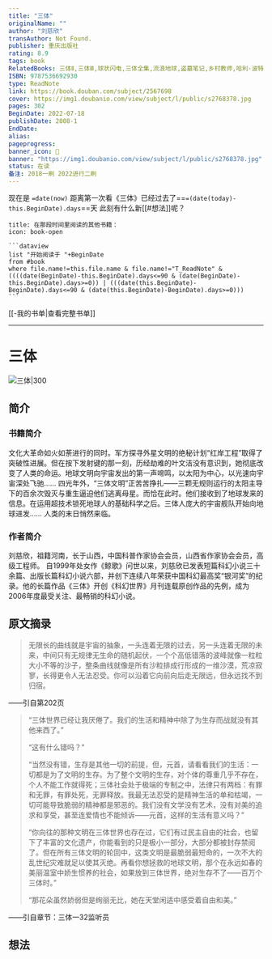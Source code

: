 ```yaml
---
title: "三体"
originalName: ""
author: "刘慈欣"
transAuthor: Not Found.
publisher: 重庆出版社
rating: 8.9
tags: book
RelatedBooks: 三体Ⅱ,三体Ⅲ,球状闪电,三体全集,流浪地球,盗墓笔记,乡村教师,哈利·波特与魔法石,白夜行,百年孤独
ISBN: 9787536692930
type: ReadNote
link: https://book.douban.com/subject/2567698
cover: https://img1.doubanio.com/view/subject/l/public/s2768378.jpg
pages: 302
BeginDate: 2022-07-18
publishDate: 2008-1
EndDate:
alias:
pageprogress:
banner_icon: 📖
banner: "https://img1.doubanio.com/view/subject/l/public/s2768378.jpg"
status: 在读
备注: 2018一刷 2022进行二刷
---
```


现在是 `=date(now)`
距离第一次看《三体》已经过去了==`=(date(today)-this.BeginDate).days`==天
此刻有什么新[[#想法]]呢？
````ad-abstract
title: 在那段时间里阅读的其他书籍：
icon: book-open

```dataview
list "开始阅读于 "+BeginDate
from #book
where file.name!=this.file.name & file.name!="T_ReadNote" & ((((date(BeginDate)-this.BeginDate).days<=90 & (date(BeginDate)-this.BeginDate).days>=0)) | (((date(this.BeginDate)-BeginDate).days<=90 & (date(this.BeginDate)-BeginDate).days>=0)))
```
````
[[-我的书单|查看完整书单]]

---
# 三体

![三体|300](https://img1.doubanio.com/view/subject/l/public/s2768378.jpg)

## 简介
### 书籍简介

文化大革命如火如荼进行的同时。军方探寻外星文明的绝秘计划“红岸工程”取得了突破性进展。但在按下发射键的那一刻，历经劫难的叶文洁没有意识到，她彻底改变了人类的命运。地球文明向宇宙发出的第一声啼鸣，以太阳为中心，以光速向宇宙深处飞驰……
四光年外，“三体文明”正苦苦挣扎——三颗无规则运行的太阳主导下的百余次毁灭与重生逼迫他们逃离母星。而恰在此时。他们接收到了地球发来的信息。在运用超技术锁死地球人的基础科学之后。三体人庞大的宇宙舰队开始向地球进发……
人类的末日悄然来临。


### 作者简介

刘慈欣，祖籍河南，长于山西，中国科普作家协会会员，山西省作家协会会员，高级工程师。
自1999年处女作《鲸歌》问世以来，刘慈欣已发表短篇科幻小说三十余篇、出版长篇科幻小说六部，并创下连续八年荣获中国科幻最高奖“银河奖”的纪录。他的长篇作品《三体》开创《科幻世界》月刊连载原创作品的先例，成为2006年度最受关注、最畅销的科幻小说。


## 原文摘录
> 无限长的曲线就是宇宙的抽象，一头连着无限的过去，另一头连着无限的未来，中间只有无规律无生命的随机起伏，一个个高低错落的波峰就像一粒粒大小不等的沙子，整条曲线就像是所有沙粒排成行形成的一维沙漠，荒凉寂寥，长得更令人无法忍受。你可以沿着它向前向后走无限远，但永远找不到归宿。
> 
——引自第202页

> “三体世界已经让我厌倦了。我们的生活和精神中除了为生存而战就没有其他来西了。”
> 
> “这有什么错吗？”
> 
> “当然没有错，生存是其他一切的前提，但，元首，请看看我们的生活：一切都是为了文明的生存。为了整个文明的生存，对个体的尊重几乎不存在，个人不能工作就得死；三体社会处于极端的专制之中，法律只有两档：有罪和无罪，有罪处死，无罪释放。我最无法忍受的是精神生活的单和枯竭，一切可能导致脆弱的精神都是邪恶的。我们没有文学没有艺术，没有对美的追求和享受，甚至连爱情也不能倾诉——元首，这样的生活有意义吗？”
> 
> “你向往的那种文明在三体世界也存在过，它们有过民主自由的社会，也留下了丰富的文化遗产，你能看到的只是极小一部分，大部分都被封存禁阅了。但在所有三体文明的轮回中，这类文明是最脆弱最短命的，一次不大的乱世纪灾难就足以使其灭绝。再看你想拯救的地球文明，那个在永远如春的美丽温室中娇生惯养的社会，如果放到三体世界，绝对生存不了——百万个三体时。”
> 
> “那花朵虽然娇弱但是绚丽无比，她在天堂闲适中感受着自由和美。”
> 
——引自章节：三体一32监听员

## 想法

